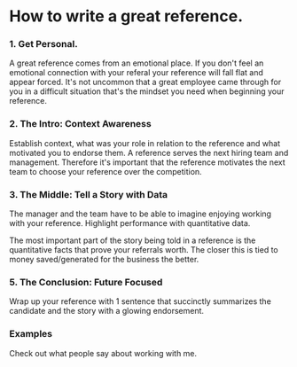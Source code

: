 # How to write a great reference.

### 1. Get Personal.

A great reference comes from an emotional place. If you don't feel an emotional connection with your referal your reference will fall flat and appear forced. It's
not uncommon that a great employee came through for you in a difficult situation that's the mindset you need when beginning your reference.

### 2. The Intro: Context Awareness

Establish context, what was your role in relation to the reference and what motivated you to endorse them. A reference serves the next hiring team and management.
Therefore it's important that the reference motivates the next team to choose your reference over the competition.

### 3. The Middle: Tell a Story with Data

The manager and the team have to be able to imagine enjoying working with your reference. Highlight performance with quantitative data.

The most important part of the story being told in a reference is the quantitative facts that prove your referrals worth. The closer this is tied to money saved/generated for the business the better.

### 5. The Conclusion: Future Focused

Wrap up your reference with 1 sentence that succinctly summarizes the candidate and the story with a glowing endorsement.

### Examples
Check out what people say about working with me.

